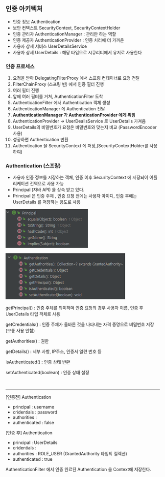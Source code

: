 ## 인증 아키텍처

- 인증 정보 Authentication
- 보안 컨텍스트 SecurityContext, SecurityContextHolder
- 인증 관리자 AuthenticationManager : 관리만 하는 역할
- 인증 제공자 AuthenticationProvider : 인증 처리에 더 가까운 
- 사용자 상세 서비스 UserDetailsService
- 사용자 상세 UserDetails : 해당 타입으로 시큐리티에서 유저로 사용한다


### 인증 프로세스

1. 요청을 받아 DelegatingFilterProxy 에서 스프링 컨테이너로 요청 전달
2. FilterChainProxy (스프링 빈) 에서 인증 필터 진행
3. 여러 필터 진행 
4. 앞에 여러 필터를 거쳐, AuthenticationFilter 도착 
5. AuthenticationFilter 에서 Authentication 객체 생성 
6. AuthenticationManager 에 Authentication 전달
7. <strong>AuthenticationManager 가 AuthenticationProvider 에게 위임</strong>
8. AuthenticationProvider -> UserDeailsService 로 UserDetails 가져옴
9. UserDetails의 비밀번호가 요청온 비밀번호와 맞는지 비교 (PasswordEncoder 사용)
10. 성공하면 Authentication 반환 
11. Authentication 을 SecurityContext 에 저장,(SecurityContextHolder를 사용하여)

### Authentication (스프링)

- 사용자 인증 정보를 저장하는 객체, 인증 이후 SecurityContext 에 저장되어 어플리케이션 전역으로 사용 가능
- Principal (자바 API) 을 상속 받고 있다. 
- Principal 은 인증 주체 , 인증 요청 전에는 사용자 아이디, 인증 후에는 UserDetails 를 저장하는 용도로 사용 

![img_1.png](img_1.png)

![img.png](img.png)

getPrincipal() : 인증 주체를 의미하며 인증 요청의 경우 사용자 이름, 인증 후 UserDetails 타입 객체로 사용

getCredentials() : 인증 주체가 올바른 것을 나타내는 자격 증명으로 비밀번호 저장 (보통 사용 안함)

getAuthorities() : 권한

getDetails() : 세부 사항, IP주소, 인증서 일련 번호 등

isAuthenticated() : 인증 상태 반환

setAuthenticated(boolean) : 인증 상태 설정

<br>


-------------------------------------------------------

[인증전] Authentication

- principal : username
- cridentials : password
- authorities : 
- authenticated : false

[인증 후] Authentication

- principal : UserDetails
- cridentials : 
- authorities : ROLE_USER (GrantedAuthority 타입의 컬렉션)
- authenticated : true

AuthenticationFilter 에서 인증 완료된 Authentication 을 Context에 저장한다.

